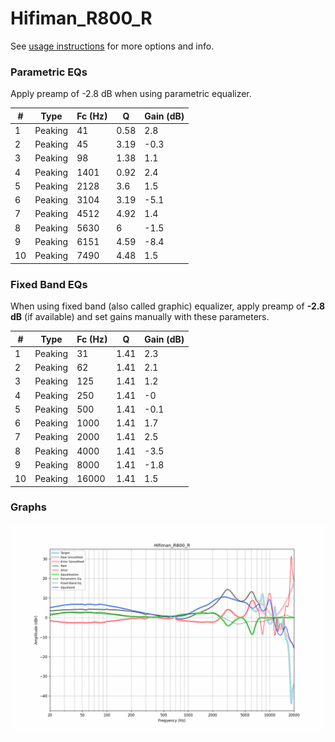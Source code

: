 # Hifiman_R800_R
See [usage instructions](https://github.com/jaakkopasanen/AutoEq#usage) for more options and info.

### Parametric EQs
Apply preamp of -2.8 dB when using parametric equalizer.

|   # | Type    |   Fc (Hz) |    Q |   Gain (dB) |
|-----|---------|-----------|------|-------------|
|   1 | Peaking |        41 | 0.58 |         2.8 |
|   2 | Peaking |        45 | 3.19 |        -0.3 |
|   3 | Peaking |        98 | 1.38 |         1.1 |
|   4 | Peaking |      1401 | 0.92 |         2.4 |
|   5 | Peaking |      2128 | 3.6  |         1.5 |
|   6 | Peaking |      3104 | 3.19 |        -5.1 |
|   7 | Peaking |      4512 | 4.92 |         1.4 |
|   8 | Peaking |      5630 | 6    |        -1.5 |
|   9 | Peaking |      6151 | 4.59 |        -8.4 |
|  10 | Peaking |      7490 | 4.48 |         1.5 |

### Fixed Band EQs
When using fixed band (also called graphic) equalizer, apply preamp of **-2.8 dB** (if available) and set gains manually with these parameters.

|   # | Type    |   Fc (Hz) |    Q |   Gain (dB) |
|-----|---------|-----------|------|-------------|
|   1 | Peaking |        31 | 1.41 |         2.3 |
|   2 | Peaking |        62 | 1.41 |         2.1 |
|   3 | Peaking |       125 | 1.41 |         1.2 |
|   4 | Peaking |       250 | 1.41 |        -0   |
|   5 | Peaking |       500 | 1.41 |        -0.1 |
|   6 | Peaking |      1000 | 1.41 |         1.7 |
|   7 | Peaking |      2000 | 1.41 |         2.5 |
|   8 | Peaking |      4000 | 1.41 |        -3.5 |
|   9 | Peaking |      8000 | 1.41 |        -1.8 |
|  10 | Peaking |     16000 | 1.41 |         1.5 |

### Graphs
![](./Hifiman_R800_R.png)
